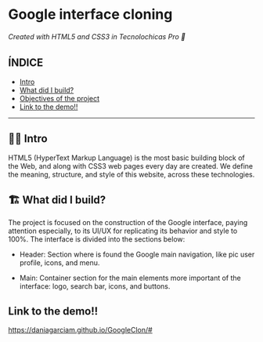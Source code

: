 # Google interface cloning
###### Created with HTML5 and CSS3 in Tecnolochicas Pro 💌

## ÍNDICE
* [Intro](https://github.com/DaniaGarciaM/GoogleClon#-intro)
* [What did I build?](https://github.com/DaniaGarciaM/GoogleClon/blob/main/README.md#%EF%B8%8F-what-did-i-build)
* [Objectives of the project]()
* [Link to the demo!!](https://github.com/DaniaGarciaM/GoogleClon/blob/main/README.md#link-to-the-demo)

***

## 👩‍💻 Intro
HTML5 (HyperText Markup Language) is the most basic building block of the Web, and along with CSS3 web pages every day are created. We define the meaning, structure, and style of this website, across these technologies. 

## 🏗️ What did I build?
The project is focused on the construction of the Google interface, paying attention especially, to its UI/UX for replicating its behavior and style to 100%. The interface is divided into the sections below:

* Header: Section where is found the Google main navigation, like pic user profile, icons, and menu.

* Main: Container section for the main elements more important of the interface: logo, search bar, icons, and buttons.

## Link to the demo!!
https://daniagarciam.github.io/GoogleClon/#
